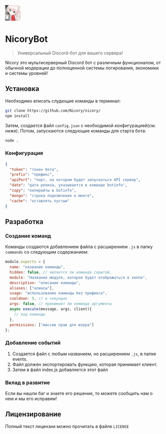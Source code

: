 <img src="nicory.png" alt="drawing" width="50"/>

# NicoryBot
> Универсальный Discord-бот для вашего сервера!  

Nicory это мультисерверный Discord бот с различным функционалом, от обычной модерации до полноценной системы логирования, экономики и системы уровней!
## Установка
Необходимо вписать слудющие команды в терминал:
```sh
git clone https://github.com/Nicory/nicory/
npm install
```
Затем, создается файл `config.json` с необходимой конфигурацией(см. ниже). Потом, запускаются следующие команды для старта бота:
```sh
node .
```
### Конфигурация
```json
{
  "token": "токен бота",
  "prefix": "префикс",
  "apiPort": "порт, на котором будет запускаться API сервер",
  "date": "дата релиза, указывается в команде botinfo",
  "copy": "копирайты в botinfo",
  "mongo": "строка подключения к монге",
  "cache": "оставлять пустыи"
}
```
## Разработка 
### Создание команд
Команды создаются добавлением файла с расширением `.js` в папку `commands` со следующим содержанием: 
```js
module.exports = {
  name: "название команды",
  hidden: false, // является ли команда скрытой,
  module: "Название модуля, которое будет отображаться в хелпе",
  description: "описание команды",
  aliases: ["алиасы"],
  usage: "использование команды без префикса",
  cooldown: 5, // в секундах
  args: false, // принимает ли команда аргументы
  async execute(message, args, client){
    // код команды
  },
  permissions: ["массив прав для юзера"]
};
```
### Добавление событий
1. Создается файл с любым названием, но расширением `.js`, в папке events. 
2. Файл должен экспортировать функцию, которая принимает клиент.
3. Затем в файл index.js добавляется этот файл
### Вклад в развитие
Если вы нашли баг и знаете его решение, то можете сообщить нам о нем и мы его исправим!
## Лицензирование
Полный текст лицензии можно прочитать в файле `LICENSE`